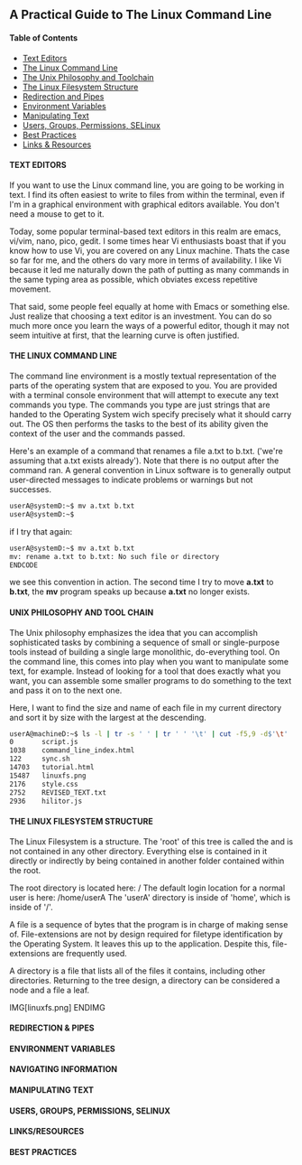 ## A Practical Guide to The Linux Command Line

#### Table of Contents
+ [Text Editors](#text-editors)
+ [The Linux Command Line](#the-linux-command-line)
+ [The Unix Philosophy and Toolchain](the-unix-philosophy-and-toolchain)
+ [The Linux Filesystem Structure](http://link.com)
+ [Redirection and Pipes](http://link.com)
+ [Environment Variables](http://link.com)
+ [Manipulating Text](http://link.com)
+ [Users, Groups, Permissions, SELinux](http://link.com)
+ [Best Practices](http://link.com)
+ [Links & Resources](http://link.com)


#### TEXT EDITORS

If you want to use the Linux command line, you are going to be working in text.  I find its often easiest to write to files from within the terminal, even if I'm in a graphical environment with graphical editors available.  You don't need a mouse to get to it.

Today, some popular terminal-based text editors in this realm are emacs, vi/vim, nano, pico, gedit.
I some times hear Vi enthusiasts boast that if you know how to use Vi, you are covered on any
Linux machine. Thats the case so far for me, and the others do vary more in terms of availability.
I like Vi because it led me naturally down the path of putting as many commands in the same typing area
as possible, which obviates excess repetitive movement.

That said, some people feel equally at home with Emacs or something else.  Just realize that choosing a text editor is an investment.  You can do so much more once you learn the ways of a powerful editor, though it may not seem intuitive at first, that the learning curve is often justified.

#### THE LINUX COMMAND LINE

The command line environment is a mostly textual representation of the parts of the operating system that are exposed to you.  You are provided with a terminal console environment that will attempt to execute any text commands you type.
The commands you type are just strings that are handed to the Operating System wich specify precisely what it should carry out.  The OS then performs the tasks to the best of its ability given the context of the user and the commands passed.

Here's an example of a command that renames a file a.txt to b.txt. ('we're assuming that a.txt exists already').  Note that there is no output after the command ran.  A general convention in Linux software is to generally output user-directed messages to indicate problems or warnings but not successes.

```bash
userA@systemD:~$ mv a.txt b.txt
userA@systemD:~$
```

if I try that again:

```bash
userA@systemD:~$ mv a.txt b.txt
mv: rename a.txt to b.txt: No such file or directory
ENDCODE
```
we see this convention in action.  The second time I try to move **a.txt** to **b.txt**, the **mv** program speaks up because **a.txt** no longer exists.


#### UNIX PHILOSOPHY AND TOOL CHAIN

The Unix philosophy emphasizes the idea that you can accomplish sophisticated tasks by combining
 a sequence of small or single-purpose tools instead of building a single large monolithic,
do-everything tool. On the command line, this comes into play when you want to manipulate some text,
for example.  Instead of looking for a tool that does exactly what you want, you can assemble some
smaller programs to do something to the text and pass it on to the next one.

Here, I want to find the size and name of each file in my current directory and sort it by size with
the largest at the descending.

```bash
userA@machineD:~$ ls -l | tr -s ' ' | tr ' ' '\t' | cut -f5,9 -d$'\t' | sort -nrk1
0       script.js
1038    command_line_index.html
122     sync.sh
14703   tutorial.html
15487   linuxfs.png
2176    style.css
2752    REVISED_TEXT.txt
2936    hilitor.js
```


#### THE LINUX FILESYSTEM STRUCTURE

The Linux Filesystem is a <tree> structure.  The 'root' of this tree is called
the <top level> and is not contained in any other directory. Everything else is
contained in it directly or indirectly by being contained in another folder
contained within the root.

The root directory is located here: /
The default login location for a normal user is here: /home/userA
The 'userA' directory is inside of 'home', which is inside of '/'.


A file is a sequence of bytes that the program is in charge of making sense of.  File-extensions
are not by design required for filetype identification by the Operating System. It leaves this up
to the application. Despite this, file-extensions are frequently used.

A directory is a file that lists all of the files it contains, including other directories. Returning
to the tree design, a directory can be considered a node and a file a leaf.

IMG[linuxfs.png]
ENDIMG


#### REDIRECTION & PIPES
#### ENVIRONMENT VARIABLES
#### NAVIGATING INFORMATION
#### MANIPULATING TEXT
#### USERS, GROUPS, PERMISSIONS, SELINUX
#### LINKS/RESOURCES
#### BEST PRACTICES
